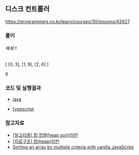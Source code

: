 ## 디스크 컨트롤러

https://programmers.co.kr/learn/courses/30/lessons/42627

### 풀이


###### 예제 1

[ [0, 3], [1, 9], [2, 6] ]

9

### 코드 및 실행결과

* [java](./_java/DiskController.java)

* [typescript](./_typescript/producer_consumer_nolog.ts)

### 참고자료

* [[알고리즘] 힙 정렬(heap sort)이란](https://gmlwjd9405.github.io/2018/05/10/algorithm-heap-sort.html)
* [[자료구조] 힙(heap)이란](https://gmlwjd9405.github.io/2018/05/10/data-structure-heap.html)
* [Sorting an array by multiple criteria with vanilla JavaScript](https://gomakethings.com/sorting-an-array-by-multiple-criteria-with-vanilla-javascript/)

